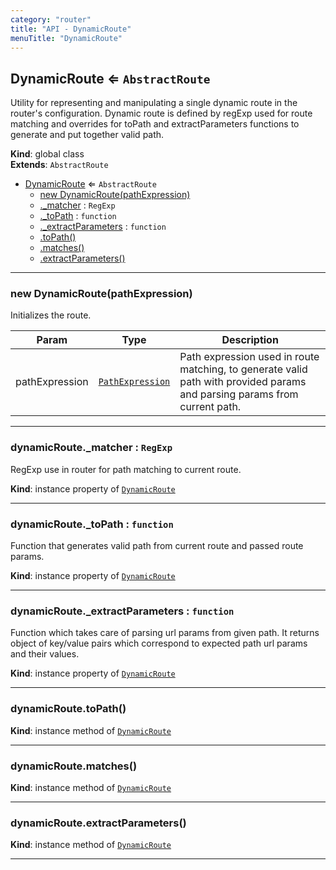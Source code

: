 ```yaml
---
category: "router"
title: "API - DynamicRoute"
menuTitle: "DynamicRoute"
---
```


## DynamicRoute ⇐ <code>AbstractRoute</code>&nbsp;<a name="DynamicRoute" href="https://github.com/seznam/ima/blob/v17.12.3/packages/core/src/router/DynamicRoute.js#L26" target="_blank"><span class="icon"><i class="fas fa-external-link-alt fa-xs"></i></span></a>
Utility for representing and manipulating a single dynamic route in the
router's configuration. Dynamic route is defined by regExp used for route
matching and overrides for toPath and extractParameters functions to generate
and put together valid path.

**Kind**: global class  
**Extends**: <code>AbstractRoute</code>  

* [DynamicRoute](#DynamicRoute) ⇐ <code>AbstractRoute</code>
    * [new DynamicRoute(pathExpression)](#new_DynamicRoute_new)
    * [._matcher](#DynamicRoute+_matcher) : <code>RegExp</code>
    * [._toPath](#DynamicRoute+_toPath) : <code>function</code>
    * [._extractParameters](#DynamicRoute+_extractParameters) : <code>function</code>
    * [.toPath()](#DynamicRoute+toPath)
    * [.matches()](#DynamicRoute+matches)
    * [.extractParameters()](#DynamicRoute+extractParameters)


* * *

### new DynamicRoute(pathExpression)&nbsp;<a name="new_DynamicRoute_new"></a>
Initializes the route.


| Param | Type | Description |
| --- | --- | --- |
| pathExpression | [<code>PathExpression</code>](#Route..PathExpression) | Path expression used in route matching,        to generate valid path with provided params and parsing params from current path. |


* * *

### dynamicRoute.\_matcher : <code>RegExp</code>&nbsp;<a name="DynamicRoute+_matcher" href="https://github.com/seznam/ima/blob/v17.12.3/packages/core/src/router/DynamicRoute.js#L54" target="_blank"><span class="icon"><i class="fas fa-external-link-alt fa-xs"></i></span></a>
RegExp use in router for path matching to current route.

**Kind**: instance property of [<code>DynamicRoute</code>](#DynamicRoute)  

* * *

### dynamicRoute.\_toPath : <code>function</code>&nbsp;<a name="DynamicRoute+_toPath" href="https://github.com/seznam/ima/blob/v17.12.3/packages/core/src/router/DynamicRoute.js#L67" target="_blank"><span class="icon"><i class="fas fa-external-link-alt fa-xs"></i></span></a>
Function that generates valid path from current route and passed route params.

**Kind**: instance property of [<code>DynamicRoute</code>](#DynamicRoute)  

* * *

### dynamicRoute.\_extractParameters : <code>function</code>&nbsp;<a name="DynamicRoute+_extractParameters" href="https://github.com/seznam/ima/blob/v17.12.3/packages/core/src/router/DynamicRoute.js#L82" target="_blank"><span class="icon"><i class="fas fa-external-link-alt fa-xs"></i></span></a>
Function which takes care of parsing url params from given path.
It returns object of key/value pairs which correspond to expected path url
params and their values.

**Kind**: instance property of [<code>DynamicRoute</code>](#DynamicRoute)  

* * *

### dynamicRoute.toPath()&nbsp;<a name="DynamicRoute+toPath" href="https://github.com/seznam/ima/blob/v17.12.3/packages/core/src/router/DynamicRoute.js#L88" target="_blank"><span class="icon"><i class="fas fa-external-link-alt fa-xs"></i></span></a>
**Kind**: instance method of [<code>DynamicRoute</code>](#DynamicRoute)  

* * *

### dynamicRoute.matches()&nbsp;<a name="DynamicRoute+matches" href="https://github.com/seznam/ima/blob/v17.12.3/packages/core/src/router/DynamicRoute.js#L95" target="_blank"><span class="icon"><i class="fas fa-external-link-alt fa-xs"></i></span></a>
**Kind**: instance method of [<code>DynamicRoute</code>](#DynamicRoute)  

* * *

### dynamicRoute.extractParameters()&nbsp;<a name="DynamicRoute+extractParameters" href="https://github.com/seznam/ima/blob/v17.12.3/packages/core/src/router/DynamicRoute.js#L104" target="_blank"><span class="icon"><i class="fas fa-external-link-alt fa-xs"></i></span></a>
**Kind**: instance method of [<code>DynamicRoute</code>](#DynamicRoute)  

* * *

